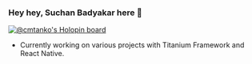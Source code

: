 ### Hey hey, Suchan Badyakar here 👋
[![@cmtanko's Holopin board](https://holopin.me/cmtanko)](https://holopin.io/@cmtanko)

- Currently working on various projects with Titanium Framework and React Native.

<!--
**cmtanko/cmtanko** is a ✨ _special_ ✨ repository because its `README.md` (this file) appears on your GitHub profile.

Here are some ideas to get you started:

- 🔭 I’m currently working on ...
- 🌱 I’m currently learning ...
- 👯 I’m looking to collaborate on ...
- 🤔 I’m looking for help with ...
- 💬 Ask me about ...
- 📫 How to reach me: ...
- 😄 Pronouns: ...
- ⚡ Fun fact: ...
-->
